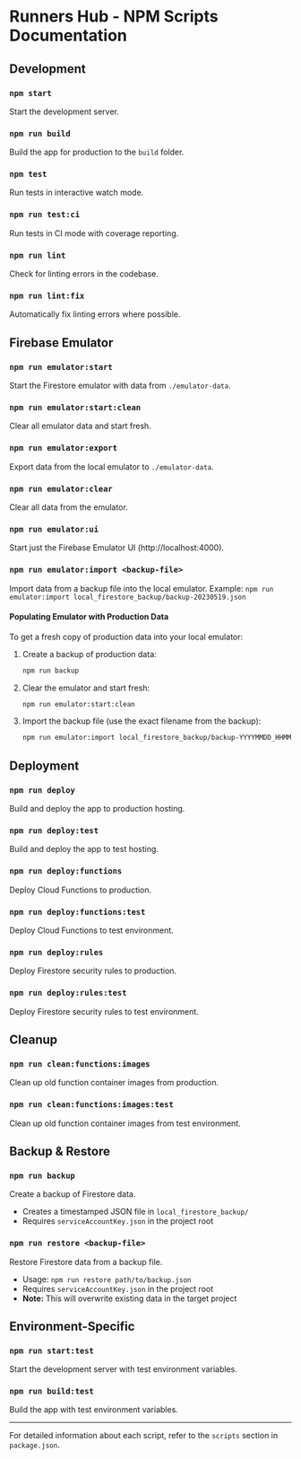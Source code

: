 # Runners Hub - NPM Scripts Documentation

## Development

### `npm start`
Start the development server.

### `npm run build`
Build the app for production to the `build` folder.

### `npm test`
Run tests in interactive watch mode.

### `npm run test:ci`
Run tests in CI mode with coverage reporting.

### `npm run lint`
Check for linting errors in the codebase.

### `npm run lint:fix`
Automatically fix linting errors where possible.

## Firebase Emulator

### `npm run emulator:start`
Start the Firestore emulator with data from `./emulator-data`.

### `npm run emulator:start:clean`
Clear all emulator data and start fresh.

### `npm run emulator:export`
Export data from the local emulator to `./emulator-data`.

### `npm run emulator:clear`
Clear all data from the emulator.

### `npm run emulator:ui`
Start just the Firebase Emulator UI (http://localhost:4000).

### `npm run emulator:import <backup-file>`
Import data from a backup file into the local emulator.
Example: `npm run emulator:import local_firestore_backup/backup-20230519.json`

#### Populating Emulator with Production Data
To get a fresh copy of production data into your local emulator:
1. Create a backup of production data:
   ```bash
   npm run backup
   ```
2. Clear the emulator and start fresh:
   ```bash
   npm run emulator:start:clean
   ```
3. Import the backup file (use the exact filename from the backup):
   ```bash
   npm run emulator:import local_firestore_backup/backup-YYYYMMDD_HHMMSS.json
   ```

## Deployment

### `npm run deploy`
Build and deploy the app to production hosting.

### `npm run deploy:test`
Build and deploy the app to test hosting.

### `npm run deploy:functions`
Deploy Cloud Functions to production.

### `npm run deploy:functions:test`
Deploy Cloud Functions to test environment.

### `npm run deploy:rules`
Deploy Firestore security rules to production.

### `npm run deploy:rules:test`
Deploy Firestore security rules to test environment.

## Cleanup

### `npm run clean:functions:images`
Clean up old function container images from production.

### `npm run clean:functions:images:test`
Clean up old function container images from test environment.

## Backup & Restore

### `npm run backup`
Create a backup of Firestore data.
- Creates a timestamped JSON file in `local_firestore_backup/`
- Requires `serviceAccountKey.json` in the project root

### `npm run restore <backup-file>`
Restore Firestore data from a backup file.
- Usage: `npm run restore path/to/backup.json`
- Requires `serviceAccountKey.json` in the project root
- **Note:** This will overwrite existing data in the target project

## Environment-Specific

### `npm run start:test`
Start the development server with test environment variables.

### `npm run build:test`
Build the app with test environment variables.

---

For detailed information about each script, refer to the `scripts` section in `package.json`.
